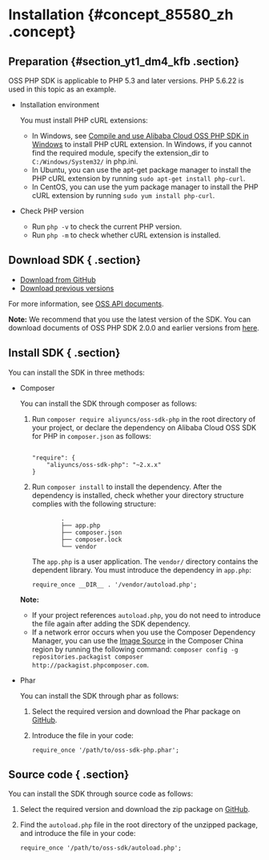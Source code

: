 # Installation {#concept_85580_zh .concept}

## Preparation {#section_yt1_dm4_kfb .section}

OSS PHP SDK is applicable to PHP 5.3 and later versions. PHP 5.6.22 is used in this topic as an example.

-   Installation environment

    You must install PHP cURL extensions:

    -   In Windows, see [Compile and use Alibaba Cloud OSS PHP SDK in Windows](https://yq.aliyun.com/articles/54024) to install PHP cURL extension. In Windows, if you cannot find the required module, specify the extension\_dir to `C:/Windows/System32/` in php.ini.
    -   In Ubuntu, you can use the apt-get package manager to install the PHP cURL extension by running `sudo apt-get install php-curl`.
    -   In CentOS, you can use the yum package manager to install the PHP cURL extension by running `sudo yum install php-curl`.
-   Check PHP version
    -   Run `php -v` to check the current PHP version.
    -   Run `php -m` to check whether cURL extension is installed.

## Download SDK { .section}

-    [Download from GitHub](https://github.com/aliyun/aliyun-oss-php-sdk) 
-    [Download previous versions](https://github.com/aliyun/aliyun-oss-php-sdk/releases) 

For more information, see [OSS API documents](http://gosspublic.alicdn.com/AliyunPHPSDK/latest/apidocs/index.html).

**Note:** We recommend that you use the latest version of the SDK. You can download documents of OSS PHP SDK 2.0.0 and earlier versions from [here](https://docs-aliyun.cn-hangzhou.oss.aliyun-inc.com/internal/oss/0.0.4/assets/pdf/oss_sdk_php20150819.pdf).

## Install SDK { .section}

You can install the SDK in three methods:

-   Composer

    You can install the SDK through composer as follows:

    1.  Run `composer require aliyuncs/oss-sdk-php` in the root directory of your project, or declare the dependency on Alibaba Cloud OSS SDK for PHP in `composer.json` as follows:

        ```language-php
        
        "require": {
            "aliyuncs/oss-sdk-php": "~2.x.x"
        }
        
        ```

    2.  Run `composer install` to install the dependency. After the dependency is installed, check whether your directory structure complies with the following structure:

        ```
        		.
        		├── app.php
        		├── composer.json
        		├── composer.lock
        		└── vendor
        
        ```

        The `app.php` is a user application. The `vendor/` directory contains the dependent library. You must introduce the dependency in `app.php`:

        ```language-php
        require_once __DIR__ . '/vendor/autoload.php';
        
        ```

    **Note:** 

    -   If your project references `autoload.php`, you do not need to introduce the file again after adding the SDK dependency.
    -   If a network error occurs when you use the Composer Dependency Manager, you can use the [Image Source](http://pkg.phpcomposer.com/) in the Composer China region by running the following command: `composer config -g repositories.packagist composer http://packagist.phpcomposer.com`.
-   Phar

    You can install the SDK through phar as follows:

    1.  Select the required version and download the Phar package on [GitHub](https://github.com/aliyun/aliyun-oss-php-sdk/releases).
    2.  Introduce the file in your code:

        ```language-php
        require_once '/path/to/oss-sdk-php.phar';
        
        ```


## Source code { .section}

You can install the SDK through source code as follows:

1.  Select the required version and download the zip package on [GitHub](https://github.com/aliyun/aliyun-oss-php-sdk/releases).
2.  Find the `autoload.php` file in the root directory of the unzipped package, and introduce the file in your code:

    ```language-php
    require_once '/path/to/oss-sdk/autoload.php';
    
    ```



